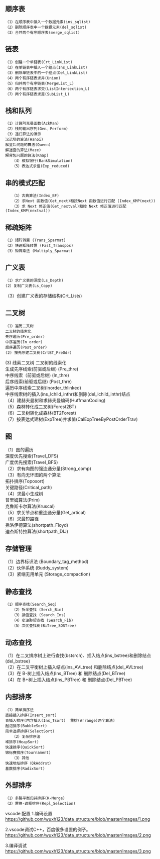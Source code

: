## 顺序表
	（1）在顺序表中插入一个数据元素(ins_sqlist)  
  	（2）删除顺序表中一个数据元素(del_sqlist)  
    （3）合并两个有序顺序表(merge_sqlist)  
## 链表
	（1）创建一个单链表(Crt_LinkList)  
    （2）在单链表中插入一个结点(Ins_LinkList)  
    （3）删除单链表中的一个结点(Del_LinkList)  
    （4）两个有序链表求并(Union)  
    （5）归并两个有序链表(MergeList_L)  
    （6）两个有序链表求交(ListIntersection_L)  
    （7）两个有序链表求差(SubList_L)  
## 栈和队列
    （1）计算阿克曼函数(AckMan)  
    （2）栈的输出序列(Gen、Perform)  
    （3）递归算法的演示  
	汉诺塔的算法(Hanoi)  
	解皇后问题的算法(Queen)  
	解迷宫的算法(Maze)  
	解背包问题的算法(Knap)  
       （4）模拟银行(BankSimulation)  
       （5）表达式求值(Exp_reduced)  
## 串的模式匹配
       （1）古典算法(Index_BF)  
       （2）求Next 函数值(Get_next)和按Next 函数值进行匹配 (Index_KMP(next))  
       （3）求 Next 修正值(Get_nextval)和按 Next 修正值进行匹配(Index_KMP(nextval))  
## 稀疏矩阵
	（1）矩阵转置 (Trans_Sparmat)  
    （2）快速矩阵转置 (Fast_Transpos)  
    （3）矩阵乘法 (Multiply_Sparmat)  
## 广义表
	（1）求广义表的深度(Ls_Depth)  
    (2）复制广义表(Ls_Copy)  
   （3）创建广义表的存储结构(Crt_Lists)  
## 二叉树
	（1）遍历二叉树  
	二叉树的线索化  
	先序遍历(Pre_order)  
	中序遍历(In_order)  
	后序遍历(Post_order)  
    (2) 按先序建二叉树(CrtBT_PreOdr) 
 (3) 线索二叉树
	二叉树的线索化  
	生成先序线索(前驱或后继) (Pre_thre)  
	中序线索（前驱或后继) (In_thre)  
	后序线索(前驱或后继) (Post_thre)  
	遍历中序线索二叉树(Inorder_thlinked)  
	中序线索树的插入(ins_lchild_inthr)和删除(del_lchild_inthr)结点  
       （4）建赫夫曼树和求赫夫曼编码(HuffmanCoding)  
       （5）森林转化成二叉树(Forest2BT)  
       （6）二叉树转化成森林(BT2Forest)  
       （7）按表达式建树(ExpTree)并求值(CalExpTreeByPostOrderTrav)  
## 	图
   （1）图的遍历  
	深度优先搜索(Travel_DFS)  
	广度优先搜索(Travel_BFS)  
       （2）求有向图的强连通分量(Strong_comp)  
       （3）有向无环图的两个算法  
	拓扑排序(Toposort)  
	关键路径(Critical_path)  
       （4）求最小生成树  
	普里姆算法(Prim)  
	克鲁斯卡尔算法(Kruscal)  
       （5）求关节点和重连通分量(Get_artical)  
       （6）求最短路径  
	弗洛伊德算法(shortpath_Floyd)  
	迪杰斯特拉算法(shortpath_DIJ)  
## 	存储管理
   （1）边界标识法 (Boundary_tag_method)  
       （2）伙伴系统 (Buddy_system)  
       （3）紧缩无用单元 (Storage_compaction)  
## 静态查找
	（1）顺序查找(Search_Seq)  
       （2）折半查找 (Serch_Bin)  
       （3）插值查找 (Search_Ins)  
       （4）斐波那契查找 (Search_Fib)  
       （5）次优查找树(BiTree_SOSTree)  
## 动态查找
   （1）在二叉排序树上进行查找(bstsrch)、插入结点(ins_bstree)和删除结点(del_bstree)  
       （2）在二叉平衡树上插入结点(ins_AVLtree) 和删除结点(del_AVLtree)  
       （3）在 B-树上插入结点(Ins_BTree) 和 删除结点(Del_BTree)  
       （4）在 B+树上插入结点(Ins_PBTree) 和 删除结点(Del_PBTree)  
## 内部排序  
	（1）简单排序法  
	直接插入排序(Insert_sort)  
	表插入排序(内含插入(Ins_Tsort)  重排(Arrange)两个算法)  
	起泡排序(BubbleSort)  
	简单选择排序(SelectSort)  
       （2）复杂排序法  
	堆排序(HeapSort)  
	快速排序(QuickSort)   
	锦标赛排序(Tournament)   
       （3）其他  
	快速地址排序（QkAddrst）  
	基数排序(RadixSort)  
##	外部排序
	（1）多路平衡归并排序(K-Merge)  
    （2）置换-选择排序(Repl_Selection)  

vscode 配置
1.编码设置
https://github.com/wuxh123/data_structure/blob/master/images/1.png

2.vscode调试C++，百度很多设置的例子。
https://github.com/wuxh123/data_structure/blob/master/images/2.png

3.编译调试
https://github.com/wuxh123/data_structure/blob/master/images/3.png
